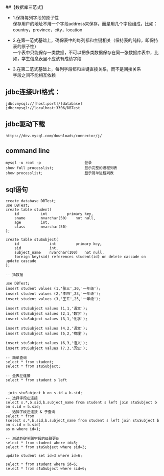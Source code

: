 ##【数据库三范式】

- 1.保持每列字段的原子性<br/>
    保存用户的地址不用一个字段address来保存，而是用几个字段组成，比如：country，province，city，location

- 2.在第一范式基础上，确保表中的每列都和主键相关（保持表的纯粹，即保持表的原子性）<br/>
    一个表中只能保存一类数据，不可以把多类数据保存在同一张数据库表中，比如，学生信息表里不应该有成绩字段
    
- 3.在第二范式基础上，每列字段都和主键直接关系，而不是间接关系<br/>
    字段之间不能相互依赖
    
## jdbc连接Url格式：    
    jdbc:mysql://[host:port]/[database]
    jdbc:mysql://localhost:3306/DBTest
    
## jdbc驱动下载
    https://dev.mysql.com/downloads/connector/j/
    
## command line
    mysql -u root -p                    登录
    show full processlist;              显示完整的进程列表
    show processlist;                   显示简单进程列表

## sql语句  
    
```mysql
create database DBTest;
use DBTest;
create table student(
	id			int			primary key,
    sname		nvarchar(50)	not null,
    age			int,
    class		nvarchar(50)
);

create table stuSubject(
	id				int			primary key,
    sid				int,
    subject_name	nvarchar(100)	not null,
    foreign key(sid) references student(id) on delete cascade on update cascade
);

-- 插数据

use DBTest;
insert student values (1,'张三',20,'一年级');
insert student values (2,'李四',23,'一年级');
insert student values (3,'王五',25,'一年级');

insert stuSubject values (1,1,'语文');
insert stuSubject values (2,1,'数学');
insert stuSubject values (3,1,'化学');

insert stuSubject values (4,2,'语文');
insert stuSubject values (5,2,'物理');

insert stuSubject values (6,3,'语文');
insert stuSubject values (7,3,'历史');

-- 简单查询
select * from student;
select * from stuSubject;

-- 全表左连接
select * from student s left


 join stuSubject b on s.id = b.sid;
-- 选择字段左连接
select s.*,b.sid,b.subject_name from student s left join stuSubject b on s.id = b.sid;
-- 选择字段左连接 & 子查询
select * from 
(select s.*,b.sid,b.subject_name from student s left join stuSubject b on s.id = b.sid)
as m where id=1;

-- 测试外键关联字段的级联更新
select * from student where id=3;
select * from stuSubject where sid=3;

update student set id=3 where id=6;

select * from student where id=6;
select * from stuSubject where sid=6;

```